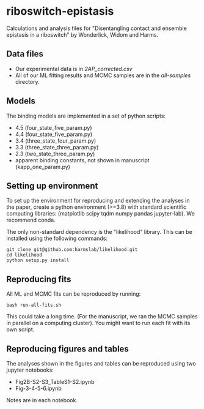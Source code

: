 # riboswitch-epistasis
Calculations and analysis files for "Disentangling contact and ensemble
epistasis in a riboswitch" by Wonderlick, Widom and Harms. 

## Data files

+ Our experimental data is in *2AP_corrected.csv*
+ All of our ML fitting results and MCMC samples are in the *all-samples* 
  directory.

## Models

The binding models are implemented in a set of python scripts:
+ 4.5 (four_state_five_param.py)
+ 4.4 (four_state_five_param.py)
+ 3.4 (three_state_four_param.py)
+ 3.3 (three_state_three_param.py)
+ 2.3 (two_state_three_param.py)
+ apparent binding constants, not shown in manuscript (kapp_one_param.py)

## Setting up environment

To set up the environment for reproducing and extending the analyses in the 
paper, create a python environment (>=3.8) with standard scientific
computing libraries: (matplotlib scipy tqdm numpy pandas jupyter-lab). We 
recommend conda. 

The only non-standard dependency is the "likelihood" library. This can be 
installed using the following commands:

```
git clone git@github.com:harmslab/likelihood.git
cd likelihood
python setup.py install
```

## Reproducing fits

All ML and MCMC fits can be reproduced by running: 

```
bash run-all-fits.sh
```

This could take a long time. (For the manuscript, we ran the MCMC samples 
in parallel on a computing cluster). You might want to run each fit with its
own script. 

## Reproducing figures and tables

The analyses shown in the figures and tables can be reproduced using two 
jupyter notebooks:

+ Fig2B-S2-S3_TableS1-S2.ipynb
+ Fig-3-4-5-6.ipynb

Notes are in each notebook. 

